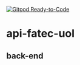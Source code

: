 [![Gitpod Ready-to-Code](https://img.shields.io/badge/Gitpod-Ready--to--Code-blue?logo=gitpod)](https://gitpod.io/#https://github.com/fabsvas/fatec-uol-backend)

# api-fatec-uol
## back-end
